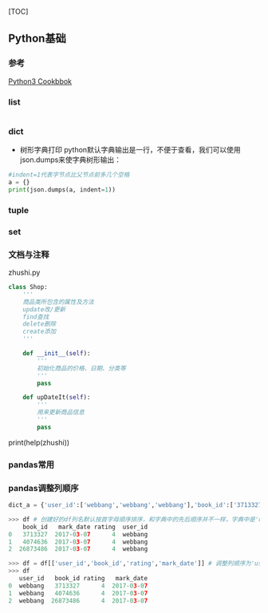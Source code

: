 [TOC]

## Python基础

### 参考
[Python3 Cookbbok](https://python3-cookbook.readthedocs.io/zh_CN/latest/)


### list
```python

```
### dict
- 树形字典打印
python默认字典输出是一行，不便于查看，我们可以使用json.dumps来使字典树形输出：

```python
#indent=1代表字节点比父节点前多几个空格
a = {}
print(json.dumps(a, indent=1))
```

### tuple


### set



### 文档与注释

zhushi.py

```python
class Shop:
    '''
    商品类所包含的属性及方法
    update改/更新
    find查找
    delete删除
    create添加
    '''

    def __init__(self):
        '''
        初始化商品的价格、日期、分类等
        '''
        pass

    def upDateIt(self):
        '''
        用来更新商品信息
        '''
        pass
```
print(help(zhushi))



### pandas常用

### pandas调整列顺序
```python
dict_a = {'user_id':['webbang','webbang','webbang'],'book_id':['3713327','4074636','26873486'],'rating':['4','4','4'],'mark_date':['2017-03-07','2017-03-07','2017-03-07']}

>>> df # 创建好的df列名默认按首字母顺序排序，和字典中的先后顺序并不一样，字典中是'user_id','book_id','rating','mark_date'
    book_id   mark_date rating  user_id
0   3713327  2017-03-07      4  webbang
1   4074636  2017-03-07      4  webbang
2  26873486  2017-03-07      4  webbang

>>> df = df[['user_id','book_id','rating','mark_date']] # 调整列顺序为'user_id','book_id','rating','mark_date'
>>> df
   user_id   book_id rating   mark_date
0  webbang   3713327      4  2017-03-07
1  webbang   4074636      4  2017-03-07
2  webbang  26873486      4  2017-03-07

```
